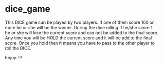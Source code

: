 # dice_game
This DICE game can be played by two players. If one of them score 100 or more he or she will be the winner.
During the dice rolling  if he/she score 1  he or she will lose the current score and can not be added to the final score.
Any time you will be HOLD the current score  and it will be add to the final score. Once you hold then it means you have to pass to the other player to roll the DICE.

Enjoy..!!!   
